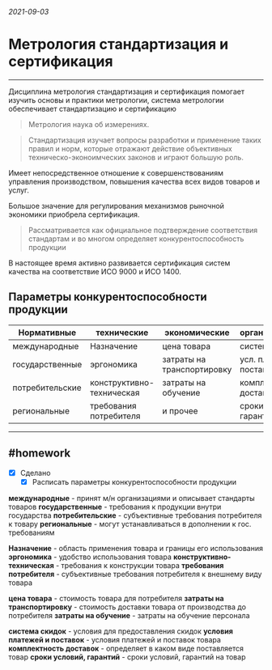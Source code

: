 *2021-09-03*

# Метрология стандартизация и сертификация
---

Дисциплина метрология стандартизация и сертификация помогает изучить основы и практики метрологии, система метрологии обеспечивает стандартизацию и сертификацию

>Метрология наука об измерениях.

>Стандартизация изучает вопросы разработки и применение таких правил и норм, которые отражают действие объективных техническо-эконоимческих законов и играют большую роль.

Имеет непосредственное отношение к совершенствованиям управления производством, повышения качества всех видов товаров и услуг.

Большое значение для регулирования механизмов рыночной экономики приобрела сертификация.

>Рассматривается как официальное подтверждение соответствия стандартам и во многом определяет конкурентоспособность продукции

В настоящее время активно развивается сертификация систем качества на соответствие ИСО 9000 и ИСО 1400.

## Параметры конкурентоспособности продукции

| Нормативные     | технические               | экономические               | организационные         |
| --------------- | ------------------------- | -------------------------- | ----------------------- |
| международные   | Назначение                | цена товара                | система  скидок         |
| государственные | эргономика                | затраты на транспортировку | усл. платежей и поставок |
| потребительские | конструктивно-техническая | затраты на обучение        | комплектность доставок  |
| региональные    | требования потребителя    | и прочее                   | сроки условий, гарантий |

---

##    #homework 

- [x]  Сделано
	- [x]  Расписать параметры конкурентоспособности продукции

**международные** - принят м/н организациями и описывает стандарты товаров
**государственные** - требования к продукции внутри государства
**потребительские** - субъективные требования потребителя к товару
**региональные** - могут устанавливаться в дополнении к гос. требованиям

**Назначение** - область применения товара и границы его использования
**эргономика** - удобство использования товара
**конструктивно-техническая** - требования к конструкции товара
**требования потребителя** - субъективные требования потребителя к внешнему виду товара

**цена товара** - стоимость товара для потребителя
**затраты на транспортировку** - стоимость доставки товара от производства до потребителя
**затраты на обучение** - затраты на обучение персонала

**система  скидок** - условия для предоставления скидок
**условия платежей и поставок** - условия платежей и поставок товара
**комплектность доставок** - определяет в каком виде поставляется товар
**сроки условий, гарантий** - сроки условий, гарантий на товар